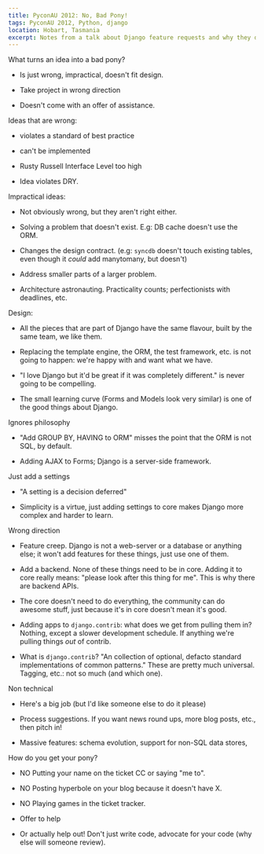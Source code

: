 ```yaml
---
title: PyconAU 2012: No, Bad Pony!
tags: PyconAU 2012, Python, django
location: Hobart, Tasmania
excerpt: Notes from a talk about Django feature requests and why they don't get implemented at Pycon AU 2012.
---
```


What turns an idea into a bad pony? 

- Is just wrong, impractical, doesn't fit design.

- Take project in wrong direction

- Doesn't come with an offer of assistance.

Ideas that are wrong:

- violates a standard of best practice

- can't be implemented

- Rusty Russell Interface Level too high

- Idea violates DRY.

Impractical ideas:

- Not obviously wrong, but they aren't right either.

- Solving a problem that doesn't exist. E.g: DB cache doesn't use the ORM.

- Changes the design contract. (e.g: `syncdb` doesn't touch existing tables,
  even though it *could* add manytomany, but doesn't)

- Address smaller parts of a larger problem. 

- Architecture astronauting. Practicality counts; perfectionists with
  deadlines, etc.

Design:

- All the pieces that are part of Django have the same flavour, built by the
  same team, we like them.

- Replacing the template engine, the ORM, the test framework, etc. is not
  going to happen: we're happy with and want what we have.

- "I love Django but it'd be great if it was completely different." is never
  going to be compelling.

- The small learning curve (Forms and Models look very similar) is one of the
  good things about Django.

Ignores philosophy

- "Add GROUP BY, HAVING to ORM" misses the point that the ORM is not SQL, by
  default.

- Adding AJAX to Forms; Django is a server-side framework.

Just add a settings

- "A setting is a decision deferred"

- Simplicity is a virtue, just adding settings to core makes Django more
  complex and harder to learn.

Wrong direction

- Feature creep. Django is not a web-server or a database or anything else; it
  won't add features for these things, just use one of them.

- Add a backend. None of these things need to be in core. Adding it to core
  really means: "please look after this thing for me". This is why there are
  backend APIs.

- The core doesn't need to do everything, the community can do awesome stuff,
  just because it's in core doesn't mean it's good.

- Adding apps to `django.contrib`: what does we get from pulling them in?
  Nothing, except a slower development schedule. If anything we're pulling
  things *out* of contrib.

- What is `django.contrib`? "An collection of optional, defacto standard
  implementations of common patterns." These are pretty much universal.
  Tagging, etc.: not so much (and which one).

Non technical

- Here's a big job (but I'd like someone else to do it please)

- Process suggestions. If you want news round ups, more blog posts, etc., then
  pitch in!

- Massive features: schema evolution, support for non-SQL data stores, 

How do you get your pony?

- NO Putting your name on the ticket CC or saying "me to".
- NO Posting hyperbole on your blog because it doesn't have X.
- NO Playing games in the ticket tracker.

- Offer to help

- Or actually help out! Don't just write code, advocate for your code (why
  else will someone review).

